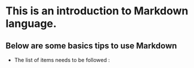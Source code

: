 # This is an introduction to Markdown language.
## Below are some basics tips to use Markdown
* The list of items needs to be followed :
